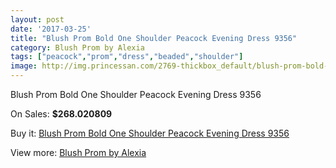 ```yaml
---
layout: post
date: '2017-03-25'
title: "Blush Prom Bold One Shoulder Peacock Evening Dress 9356"
category: Blush Prom by Alexia
tags: ["peacock","prom","dress","beaded","shoulder"]
image: http://img.princessan.com/2769-thickbox_default/blush-prom-bold-one-shoulder-peacock-evening-dress-9356.jpg
---
```

Blush Prom Bold One Shoulder Peacock Evening Dress 9356

On Sales: **$268.020809**
<a href="https://www.princessan.com/en/blush-prom-by-alexia/1249-blush-prom-bold-one-shoulder-peacock-evening-dress-9356.html"><amp-img layout="responsive" width="600" height="600" src="//img.princessan.com/2769-thickbox_default/blush-prom-bold-one-shoulder-peacock-evening-dress-9356.jpg" alt="Blush Prom Bold One Shoulder Peacock Evening Dress 9356 0" /></a>
<a href="https://www.princessan.com/en/blush-prom-by-alexia/1249-blush-prom-bold-one-shoulder-peacock-evening-dress-9356.html"><amp-img layout="responsive" width="600" height="600" src="//img.princessan.com/2770-thickbox_default/blush-prom-bold-one-shoulder-peacock-evening-dress-9356.jpg" alt="Blush Prom Bold One Shoulder Peacock Evening Dress 9356 1" /></a>

Buy it: [Blush Prom Bold One Shoulder Peacock Evening Dress 9356](https://www.princessan.com/en/blush-prom-by-alexia/1249-blush-prom-bold-one-shoulder-peacock-evening-dress-9356.html "Blush Prom Bold One Shoulder Peacock Evening Dress 9356")

View more: [Blush Prom by Alexia](https://www.princessan.com/en/11-blush-prom-by-alexia "Blush Prom by Alexia")
